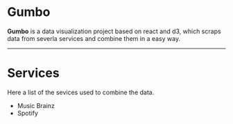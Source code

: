 # Gumbo 

**Gumbo** is a data visualization project based on react and d3, which scraps data from severla services and combine them in a easy way. 
___________

# Services 
Here a list of the sevices used to combine the data. 
  - Music Brainz
  - Spotify
  